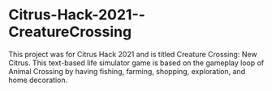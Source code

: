 # Citrus-Hack-2021--CreatureCrossing
This project was for Citrus Hack 2021 and is titled Creature Crossing: New Citrus. This text-based life simulator game is based on the gameplay loop of Animal Crossing by having fishing, farming, shopping, exploration, and home decoration.
